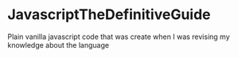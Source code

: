 JavascriptTheDefinitiveGuide
============================

Plain vanilla javascript code that was create when I was revising my knowledge about the language

